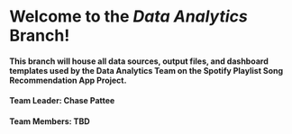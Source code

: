 # Welcome to the _Data Analytics_ Branch!
#### This branch will house all data sources, output files, and dashboard templates used by the Data Analytics Team on the Spotify Playlist Song Recommendation App Project.
####
#### Team Leader: Chase Pattee
#### Team Members: TBD
